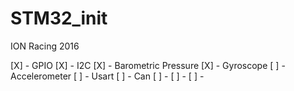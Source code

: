 # STM32_init

ION Racing 2016

[X] - GPIO
[X] - I2C
[X] - Barometric Pressure
[X] - Gyroscope
[ ] - Accelerometer
[ ] - Usart
[ ] - Can
[ ] - 
[ ] - 
[ ] - 